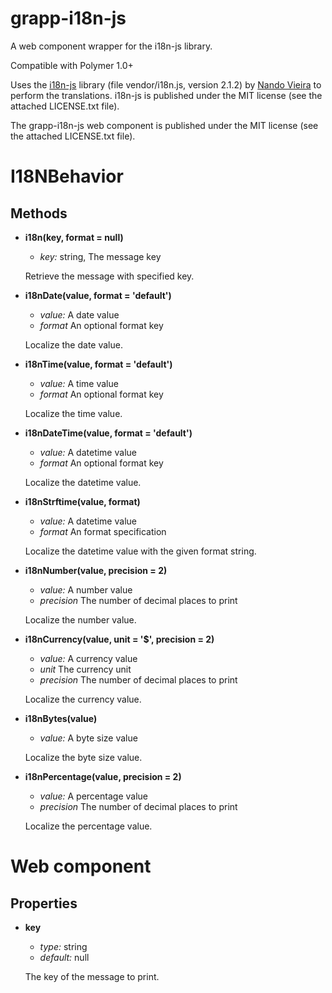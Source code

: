grapp-i18n-js
=============

A web component wrapper for the i18n-js library.

Compatible with Polymer 1.0+

Uses the [i18n-js](https://github.com/fnando/i18n-js) library (file vendor/i18n.js, 
version 2.1.2) by [Nando Vieira](http://nandovieira.com.br/) to perform the translations. 
i18n-js is published under the MIT license (see the attached LICENSE.txt file).

The grapp-i18n-js web component is published under the MIT license
(see the attached LICENSE.txt file).


I18NBehavior
============

Methods
-------

  * **i18n(key, format = null)**

    - *key:* string, The message key

    Retrieve the message with specified key.
    
    
  * **i18nDate(value, format = 'default')**
  
    - *value:* A date value
    - *format* An optional format key
  
    Localize the date value.
    

  * **i18nTime(value, format = 'default')**
  
    - *value:* A time value
    - *format* An optional format key
  
    Localize the time value.


  * **i18nDateTime(value, format = 'default')**
  
    - *value:* A datetime value
    - *format* An optional format key
  
    Localize the datetime value.


  * **i18nStrftime(value, format)**
  
    - *value:* A datetime value
    - *format* An format specification
  
    Localize the datetime value with the given format string.
    
        
  * **i18nNumber(value, precision = 2)**
  
    - *value:* A number value
    - *precision* The number of decimal places to print
  
    Localize the number value.


  * **i18nCurrency(value, unit = '$', precision = 2)**
  
    - *value:* A currency value
    - *unit* The currency unit
    - *precision* The number of decimal places to print
  
    Localize the currency value.


  * **i18nBytes(value)**
  
    - *value:* A byte size value
  
    Localize the byte size value.


  * **i18nPercentage(value, precision = 2)**
  
    - *value:* A percentage value
    - *precision* The number of decimal places to print
  
    Localize the percentage value.


Web component
=============

Properties
----------

  * **key**

    - *type:* string
    - *default:* null

    The key of the message to print.
